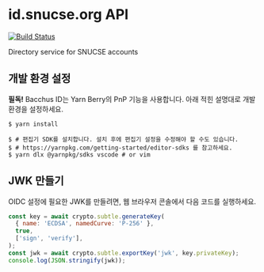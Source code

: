# id.snucse.org API

[![Build Status](https://img.shields.io/github/actions/workflow/status/bacchus-snu/id/core.yml?branch=master)](https://github.com/bacchus-snu/id/actions/workflows/core.yml?query=branch%3Amaster)

Directory service for SNUCSE accounts

## 개발 환경 설정
**필독!** Bacchus ID는 Yarn Berry의 PnP 기능을 사용합니다. 아래 적힌 설명대로 개발 환경을
설정하세요.

```console
$ yarn install

$ # 편집기 SDK를 설치합니다. 설치 후에 편집기 설정을 수정해야 할 수도 있습니다.
$ # https://yarnpkg.com/getting-started/editor-sdks 를 참고하세요.
$ yarn dlx @yarnpkg/sdks vscode # or vim
```

## JWK 만들기
OIDC 설정에 필요한 JWK를 만들려면, 웹 브라우저 콘솔에서 다음 코드를 실행하세요.

```js
const key = await crypto.subtle.generateKey(
  { name: 'ECDSA', namedCurve: 'P-256' },
  true,
  ['sign', 'verify'],
);
const jwk = await crypto.subtle.exportKey('jwk', key.privateKey);
console.log(JSON.stringify(jwk));
```

